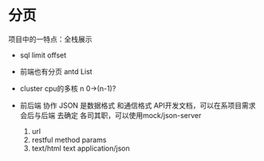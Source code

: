 # 分页


项目中的一特点：全栈展示
- sql limit offset
- 前端也有分页  antd List

- cluster cpu的多核
   n       0->(n-1)?   
- 前后端 协作  JSON 是数据格式 和通信格式
    API开发文档，可以在系项目需求会后与后端 去确定
    各司其职，可以使用mock/json-server
     1. url
     2. restful method params
     3. text/html text application/json